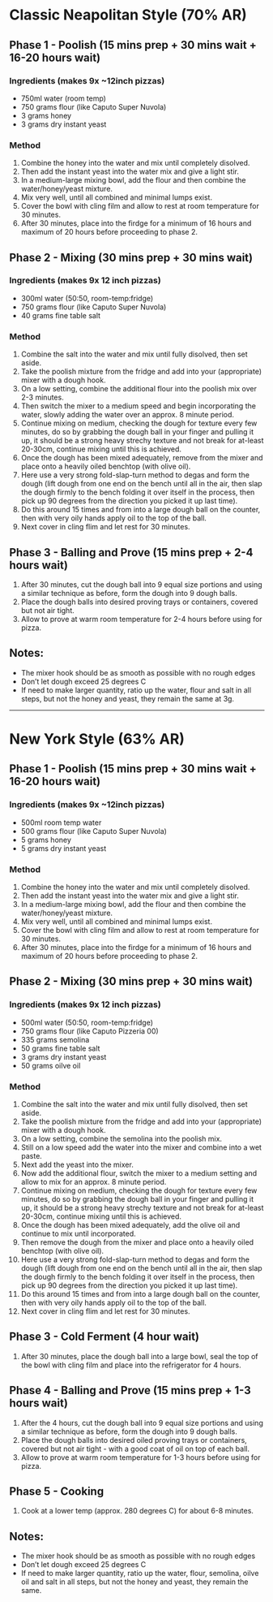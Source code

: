 # Classic Neapolitan Style (70% AR)

## Phase 1 - Poolish (15 mins prep + 30 mins wait + 16-20 hours wait)

### Ingredients (makes 9x ~12inch pizzas)

* 750ml water (room temp)
* 750 grams flour (like Caputo Super Nuvola)
* 3 grams honey
* 3 grams dry instant yeast


### Method

1. Combine the honey into the water and mix until completely disolved.
1. Then add the instant yeast into the water mix and give a light stir.
1. In a medium-large mixing bowl, add the flour and then combine the water/honey/yeast mixture.
1. Mix very well, until all combined and minimal lumps exist.
1. Cover the bowl with cling film and allow to rest at room temperature for 30 minutes.
1. After 30 minutes, place into the firdge for a minimum of 16 hours and maximum of 20 hours before proceeding to phase 2.


## Phase 2 - Mixing (30 mins prep + 30 mins wait)

### Ingredients (makes 9x 12 inch pizzas)

* 300ml water (50:50, room-temp:fridge)
* 750 grams flour (like Caputo Super Nuvola)
* 40 grams fine table salt


### Method

1. Combine the salt into the water and mix until fully disolved, then set aside.
1. Take the poolish mixture from the fridge and add into your (appropriate) mixer with a dough hook.
1. On a low setting, combine the additional flour into the poolish mix over 2-3 minutes.
1. Then switch the mixer to a medium speed and begin incorporating the water, slowly adding the water over an approx. 8 minute period.
1. Continue mixing on medium, checking the dough for texture every few minutes, do so by grabbing the dough ball in your finger and pulling it up, it should be a strong heavy strechy texture and not break for at-least 20-30cm, continue mixing until this is achieved.
1. Once the dough has been mixed adequately, remove from the mixer and place onto a heavily oiled benchtop (with olive oil).
1. Here use a very strong fold-slap-turn method to degas and form the dough (lift dough from one end on the bench until all in the air, then slap the dough firmly to the bench folding it over itself in the process, then pick up 90 degrees from the direction you picked it up last time).
1. Do this around 15 times and from into a large dough ball on the counter, then with very oily hands apply oil to the top of the ball.
1. Next cover in cling flim and let rest for 30 minutes.


## Phase 3 - Balling and Prove (15 mins prep + 2-4 hours wait)

1. After 30 minutes, cut the dough ball into 9 equal size portions and using a similar technique as before, form the dough into 9 dough balls.
1. Place the dough balls into desired proving trays or containers, covered but not air tight.
1. Allow to prove at warm room temperature for 2-4 hours before using for pizza.




## Notes:

* The mixer hook should be as smooth as possible with no rough edges
* Don’t let dough exceed 25 degrees C
* If need to make larger quantity, ratio up the water, flour and salt in all steps, but not the honey and yeast, they remain the same at 3g.


---


# New York Style (63% AR)

## Phase 1 - Poolish (15 mins prep + 30 mins wait + 16-20 hours wait)

### Ingredients (makes 9x ~12inch pizzas)

* 500ml room temp water
* 500 grams flour (like Caputo Super Nuvola)
* 5 grams honey
* 5 grams dry instant yeast


### Method

1. Combine the honey into the water and mix until completely disolved.
1. Then add the instant yeast into the water mix and give a light stir.
1. In a medium-large mixing bowl, add the flour and then combine the water/honey/yeast mixture.
1. Mix very well, until all combined and minimal lumps exist.
1. Cover the bowl with cling film and allow to rest at room temperature for 30 minutes.
1. After 30 minutes, place into the firdge for a minimum of 16 hours and maximum of 20 hours before proceeding to phase 2.


## Phase 2 - Mixing (30 mins prep + 30 mins wait)

### Ingredients (makes 9x 12 inch pizzas)

* 500ml water (50:50, room-temp:fridge)
* 750 grams flour (like Caputo Pizzeria 00)
* 335 grams semolina
* 50 grams fine table salt
* 3 grams dry instant yeast
* 50 grams oilve oil


### Method

1. Combine the salt into the water and mix until fully disolved, then set aside.
1. Take the poolish mixture from the fridge and add into your (appropriate) mixer with a dough hook.
1. On a low setting, combine the semolina into the poolish mix.
1. Still on a low speed add the water into the mixer and combine into a wet paste.
1. Next add the yeast into the mixer.
1. Now add the additional flour, switch the mixer to a medium setting and allow to mix for an approx. 8 minute period.
1. Continue mixing on medium, checking the dough for texture every few minutes, do so by grabbing the dough ball in your finger and pulling it up, it should be a strong heavy strechy texture and not break for at-least 20-30cm, continue mixing until this is achieved.
1. Once the dough has been mixed adequately, add the olive oil and continue to mix until incorporated.
1. Then remove the dough from the mixer and place onto a heavily oiled benchtop (with olive oil).
1. Here use a very strong fold-slap-turn method to degas and form the dough (lift dough from one end on the bench until all in the air, then slap the dough firmly to the bench folding it over itself in the process, then pick up 90 degrees from the direction you picked it up last time).
1. Do this around 15 times and from into a large dough ball on the counter, then with very oily hands apply oil to the top of the ball.
1. Next cover in cling flim and let rest for 30 minutes.


## Phase 3 - Cold Ferment (4 hour wait)

1. After 30 minutes, place the dough ball into a large bowl, seal the top of the bowl with cling film and place into the refrigerator for 4 hours.


## Phase 4 - Balling and Prove (15 mins prep + 1-3 hours wait)

1. After the 4 hours, cut the dough ball into 9 equal size portions and using a similar technique as before, form the dough into 9 dough balls.
1. Place the dough balls into desired oiled proving trays or containers, covered but not air tight - with a good coat of oil on top of each ball.
1. Allow to prove at warm room temperature for 1-3 hours before using for pizza.


## Phase 5 - Cooking

1. Cook at a lower temp (approx. 280 degrees C) for about 6-8 minutes.




## Notes:

* The mixer hook should be as smooth as possible with no rough edges
* Don’t let dough exceed 25 degrees C
* If need to make larger quantity, ratio up the water, flour, semolina, oilve oil and salt in all steps, but not the honey and yeast, they remain the same.
